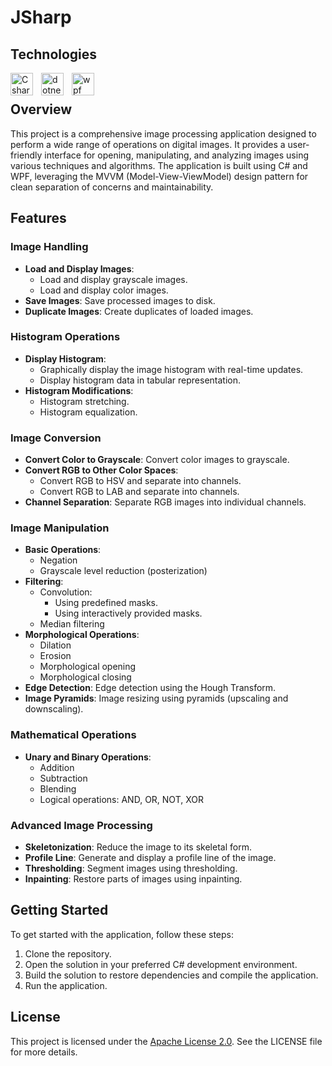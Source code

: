 # JSharp

## Technologies
[<img align="left" alt="Csharp" width="36px" src="https://cdn.jsdelivr.net/gh/devicons/devicon/icons/csharp/csharp-original.svg" style="padding-right:10px;"/>][csharp]
[<img align="left" alt="dotnet" width="36px" src="https://upload.wikimedia.org/wikipedia/commons/thumb/7/7d/Microsoft_.NET_logo.svg/2048px-Microsoft_.NET_logo.svg.png" style="padding-right:10px;"/>][dotnet]
[<img align="left" alt="wpf" width="36px" src="https://dotnetexpertshome.files.wordpress.com/2019/07/wpf.png" style="padding-right:10px;"/>][wpf]

[csharp]: https://en.wikipedia.org/wiki/C_Sharp_(programming_language)
[dotnet]: https://en.wikipedia.org/wiki/.NET
[wpf]: https://en.wikipedia.org/wiki/Windows_Presentation_Foundation

<br>

## Overview

This project is a comprehensive image processing application designed to perform a wide range of operations on digital images. It provides a user-friendly interface for opening, manipulating, and analyzing images using various techniques and algorithms. The application is built using C# and WPF, leveraging the MVVM (Model-View-ViewModel) design pattern for clean separation of concerns and maintainability.

## Features

### Image Handling

- **Load and Display Images**:
  - Load and display grayscale images.
  - Load and display color images.
- **Save Images**: Save processed images to disk.
- **Duplicate Images**: Create duplicates of loaded images.

### Histogram Operations

- **Display Histogram**:
  - Graphically display the image histogram with real-time updates.
  - Display histogram data in tabular representation.
- **Histogram Modifications**:
  - Histogram stretching.
  - Histogram equalization.

### Image Conversion

- **Convert Color to Grayscale**: Convert color images to grayscale.
- **Convert RGB to Other Color Spaces**:
  - Convert RGB to HSV and separate into channels.
  - Convert RGB to LAB and separate into channels.
- **Channel Separation**: Separate RGB images into individual channels.

### Image Manipulation

- **Basic Operations**:
  - Negation
  - Grayscale level reduction (posterization)
- **Filtering**:
  - Convolution:
    - Using predefined masks.
    - Using interactively provided masks.
  - Median filtering
- **Morphological Operations**:
  - Dilation
  - Erosion
  - Morphological opening
  - Morphological closing
- **Edge Detection**: Edge detection using the Hough Transform.
- **Image Pyramids**: Image resizing using pyramids (upscaling and downscaling).

### Mathematical Operations

- **Unary and Binary Operations**:
  - Addition
  - Subtraction
  - Blending
  - Logical operations: AND, OR, NOT, XOR

### Advanced Image Processing

- **Skeletonization**: Reduce the image to its skeletal form.
- **Profile Line**: Generate and display a profile line of the image.
- **Thresholding**: Segment images using thresholding.
- **Inpainting**: Restore parts of images using inpainting.

## Getting Started

To get started with the application, follow these steps:

1. Clone the repository.
2. Open the solution in your preferred C# development environment.
3. Build the solution to restore dependencies and compile the application.
4. Run the application.

## License

This project is licensed under the [Apache License 2.0](https://opensource.org/license/apache-2-0/). See the LICENSE file for more details.
